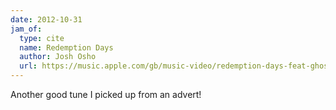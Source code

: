 ```yaml
---
date: 2012-10-31
jam_of:
  type: cite
  name: Redemption Days
  author: Josh Osho
  url: https://music.apple.com/gb/music-video/redemption-days-feat-ghostface-killah/1445832044
---
```


Another good tune I picked up from an advert!
